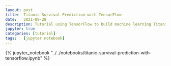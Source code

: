 ```yaml
---
layout: post
title:  Titanic Survival Prediction with TensorFlow
date:   2021-09-28
description: Tutorial using TensorFlow to build machine learning Titanic-survivor prediction model
jupyter: true
categories: [tutorial]
tags:   [jupyter notebook]
---
```

{% jupyter_notebook "../../notebooks/titanic-survival-prediction-with-tensorflow.ipynb" %}